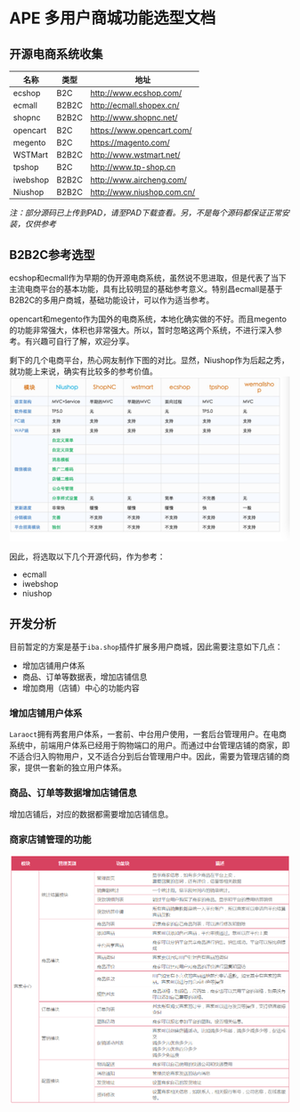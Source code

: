 # APE 多用户商城功能选型文档

## 开源电商系统收集

| 名称     | 类型  | 地址                       |
| -------- | ----- | -------------------------- |
| ecshop   | B2C   | http://www.ecshop.com/     |
| ecmall   | B2B2C | http://ecmall.shopex.cn/   |
| shopnc   | B2B2C | http://www.shopnc.net/     |
| opencart | B2C   | https://www.opencart.com/  |
| megento  | B2C   | https://magento.com/       |
| WSTMart  | B2B2C | http://www.wstmart.net/    |
| tpshop   | B2C   | http://www.tp-shop.cn      |
| iwebshop | B2B2C | http://www.aircheng.com/   |
| Niushop  | B2B2C | http://www.niushop.com.cn/ |

*注：部分源码已上传到PAD，请至PAD下载查看。另，不是每个源码都保证正常安装，仅供参考*

## B2B2C参考选型

ecshop和ecmall作为早期的伪开源电商系统，虽然说不思进取，但是代表了当下主流电商平台的基本功能，具有比较明显的基础参考意义。特别昌ecmall是基于B2B2C的多用户商城，基础功能设计，可以作为适当参考。

opencart和megento作为国外的电商系统，本地化确实做的不好。而且megento的功能非常强大，体积也非常强大。所以，暂时忽略这两个系统，不进行深入参考。有兴趣可自行了解，欢迎分享。

剩下的几个电商平台，热心网友制作下图的对比。显然，Niushop作为后起之秀，就功能上来说，确实有比较多的参考价值。![](./images\ape_source_code.jpg)

因此，将选取以下几个开源代码，作为参考：

* ecmall
* iwebshop
* niushop

## 开发分析

目前暂定的方案是基于`iba.shop`插件扩展多用户商城，因此需要注意如下几点：

* 增加店铺用户体系
* 商品、订单等数据表，增加店铺信息
* 增加商用（店铺）中心的功能内容

### 增加店铺用户体系

`Laraoct`拥有两套用户体系，一套前、中台用户使用，一套后台管理用户。在电商系统中，前端用户体系已经用于购物端口的用户。而通过中台管理店铺的商家，即不适合归入购物用户，又不适合分到后台管理用户中。因此，需要为管理店铺的商家，提供一套新的独立用户体系。

### 商品、订单等数据增加店铺信息

增加店铺后，对应的数据都需要增加店铺信息。

### 商家店铺管理的功能

![](.\images\shop_2.png)